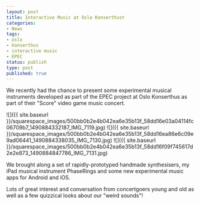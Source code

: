 ```yaml
---
layout: post
title: Interactive Music at Oslo Konserthust
categories:
- News
tags:
- oslo
- konserthus
- interactive music
- EPEC
status: publish
type: post
published: true
---
```


We recently had the chance to present some experimental musical instruments developed as part of the EPEC project at Oslo Konserthus as part of their "Score" video game music concert.

![]({{ site.baseurl }}/squarespace_images/500bb0b2e4b042ea6e35b13f_58dd16e03a04114fc06709b7_1490884332187_IMG_7119.jpg)
![]({{ site.baseurl }}/squarespace_images/500bb0b2e4b042ea6e35b13f_58dd16ea86e6c09e9ad06441_1490884338035_IMG_7130.jpg)
![]({{ site.baseurl }}/squarespace_images/500bb0b2e4b042ea6e35b13f_58dd16f09f745617d2e2e873_1490884847786_IMG_7131.jpg)

We brought along a set of rapidly-prototyped handmade synthesisers, my iPad musical instrument PhaseRings and some new experimental music apps for Android and iOS.

Lots of great interest and conversation from concertgoers young and old as well as a few quizzical looks about our "weird sounds"!
